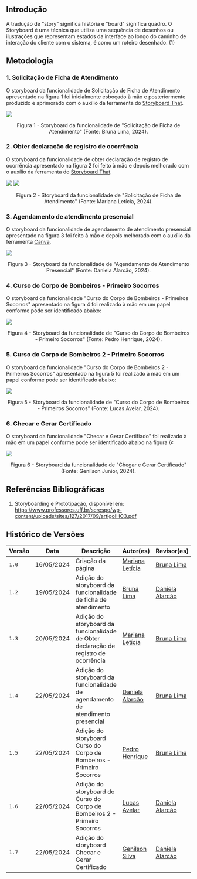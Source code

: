 ## Introdução
A tradução de "story" significa história e "board" significa quadro. O Storyboard é uma técnica que utiliza uma sequência de desenhos ou ilustrações que representam estados da interface ao longo do caminho de interação do cliente com o sistema, é como um roteiro desenhado. (1)

## Metodologia 

### 1. Solicitação de Ficha de Atendimento
O storyboard da funcionalidade de Solicitação de Ficha de Atendimento apresentado na figura 1 foi inicialmente esboçado à mão e posteriormente produzido e aprimorado com o auxílio da ferramenta do [Storyboard That](https://www.storyboardthat.com/pt/).

![](img/storyboard1.png)
<p align="center">Figura 1 - Storyboard da funcionalidade de "Solicitação de Ficha de Atendimento" (Fonte: Bruna Lima, 2024). </p>


### 2. Obter declaração de registro de ocorrência
O storyboard da funcionalidade de obter declaração de registro de ocorrência apresentado na figura 2 foi feito à mão e depois melhorado com o auxílio da ferramenta do [Storyboard That](https://www.storyboardthat.com/pt/).

![](img/storyboard2_1.png)
![](img/storyboard2_2.png)
<p align="center">Figura 2 - Storyboard da funcionalidade de "Solicitação de Ficha de Atendimento" (Fonte: Mariana Letícia, 2024). </p>

### 3. Agendamento de atendimento presencial
O storyboard da funcionalidade de agendamento de atendimento presencial apresentado na figura 3 foi feito à mão e depois melhorado com o auxílio da ferramenta [Canva](https://www.canva.com/).

![](img/StoryboardTDaniela.jpg)
<p align="center">Figura 3 - Storyboard da funcionalidade de "Agendamento de Atendimento Presencial" (Fonte: Daniela Alarcão, 2024). </p>

### 4. Curso do Corpo de Bombeiros - Primeiro Socorros
O storyboard da funcionalidade "Curso do Corpo de Bombeiros - Primeiros Socorros" apresentado na figura 4 foi realizado à mão em um papel conforme pode ser identificado abaixo:

![](img/StoryboardCursoCB.png)
<p align="center">Figura 4 - Storyboard da funcionalidade de "Curso do Corpo de Bombeiros - Primeiro Socorros" (Fonte: Pedro Henrique, 2024). </p>

### 5. Curso do Corpo de Bombeiros 2 - Primeiro Socorros
O storyboard da funcionalidade "Curso do Corpo de Bombeiros 2 - Primeiros Socorros" apresentado na figura 5 foi realizado à mão em um papel conforme pode ser identificado abaixo:

![](img/StoryboardLucas.jpg)
<p align="center">Figura 5 - Storyboard da funcionalidade de "Curso do Corpo de Bombeiros - Primeiros Socorros" (Fonte: Lucas Avelar, 2024). </p>

### 6. Checar e Gerar Certificado 
O storyboard da funcionalidade "Checar e Gerar Certifiado" foi realizado à mão em um papel conforme pode ser identificado abaixo na figura 6:

![](img/storyboard5g.jpg)
<p align="center">Figura 6 - Storyboard da funcionalidade de "Chegar e Gerar Certificado" (Fonte: Genilson Junior, 2024). </p>

## Referências Bibliográficas
1. Storyboarding e Prototipação, disponível em: https://www.professores.uff.br/screspo/wp-content/uploads/sites/127/2017/09/artigoIHC3.pdf
   
## Histórico de Versões

| Versão |    Data    | Descrição                                 | Autor(es)                                       | Revisor(es)                                    |
| ------ | :--------: | ----------------------------------------- | ----------------------------------------------- | ---------------------------------------------- |
| `1.0`   | 16/05/2024 | Criação da página                         | [Mariana Letícia](https://github.com/Marianannn) |  [Bruna Lima](https://github.com/libruna)   |
| `1.2`   | 19/05/2024 | Adição do storyboard da funcionalidade de ficha de atendimento                       | [Bruna Lima](https://github.com/libruna) | [Daniela Alarcão](https://github.com/danialarcao)  |
| `1.3`   | 20/05/2024 | Adição do storyboard da funcionalidade de Obter declaração de registro de ocorrência                    | [Mariana Letícia](https://github.com/Marianannn) | [Bruna Lima](https://github.com/libruna)  |
| `1.4`   | 22/05/2024 | Adição do storyboard da funcionalidade de agendamento de atendimento presencial                        | [Daniela Alarcão](https://github.com/danialarcao) | [Bruna Lima](https://github.com/libruna)  |
| `1.5`   | 22/05/2024 | Adição do storyboard Curso do Corpo de Bombeiros - Primeiro Socorros | [Pedro Henrique](https://github.com/PedroHhenriq) |  [Bruna Lima](https://github.com/libruna) |
| `1.6`   | 22/05/2024 | Adição do storyboard do Curso do Corpo de Bombeiros 2 - Primeiro Socorros | [Lucas Avelar](https://github.com/LucasAvelar2711)  | [Daniela Alarcão](https://github.com/danialarcao)
| `1.7`   | 22/05/2024 | Adição do storyboard Checar e Gerar Certificado   | [Genilson Silva](https://github.com/GenilsonJrs)  | [Daniela Alarcão](https://github.com/danialarcao) |
